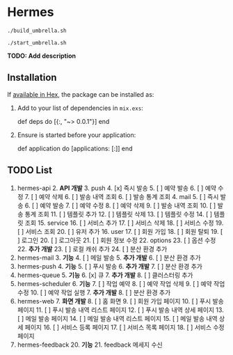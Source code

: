 # Hermes
```
./build_umbrella.sh

./start_umbrella.sh
```
**TODO: Add description**

## Installation

If [available in Hex](https://hex.pm/docs/publish), the package can be installed as:

  1. Add  to your list of dependencies in `mix.exs`:

        def deps do
          [{:, "~> 0.0.1"}]
        end

  2. Ensure  is started before your application:

        def application do
          [applications: [:]]
        end

## TODO List
1. hermes-api
	2. **API 개발**
		3. push
			4. [x] 즉시 발송
			5. [ ] 예약 발송
			6. [ ] 예약 수정
			7. [ ] 예약 삭제
			6. [ ] 발송 내역 조회
			6. [ ] 발송 통계 조회
		4. mail
			5. [ ] 즉시 발송
			6. [ ] 예약 발송
			7. [ ] 예약 수정
			8. [ ] 예약 삭제
			9. [ ] 발송 내역 조회
			10. [ ] 발송 통계 조회
			11. [ ] 템플릿 추가
			12. [ ] 템플릿 삭제
			13. [ ] 템플릿 수정
			14. [ ] 템플릿 조회
		15. service
			16. [ ] 서비스 추가
			17. [ ] 서비스 삭제
			18. [ ] 서비스 수정
			19. [ ] 서비스 조회
			20. [ ] 유저 추가
		16. user
			17. [ ] 회원 가입
			18. [ ] 회원 탈퇴
			19. [ ] 로그인
			20. [ ] 로그아웃
			21. [ ] 회원 정보 수정
		22. options
			23. [ ] 옵션 수정
	22. **추가 개발**
		23. [ ] 로컬 캐쉬 추가
		24. [ ] 분산 환경 추가
2. hermes-mail
	3. **기능**
		4. [ ] 메일 발송
	5. **추가 개발**
		6. [ ] 분산 환경 추가
3. hermes-push
	4. **기능**
		5. [ ] 푸시 발송
	6. **추가 개발**
		7. [ ] 분산 환경 추가
4. hermes-queue
	5. **기능**
		6. [x] 큐
	7. **추가 개발**
		8. [ ] 클러스터링 추가
5. hermes-scheduler
	6. **기능**
		7. [ ] 작업 예약
		8. [ ] 예약 작업 삭제
		9. [ ] 예약 작업 수정
		10. [ ] 예약 작업 실행
	7. **추가 개발**
		8. [ ] 분산 환경 추가
6. hermes-web
	7. **화면 개발**
		8. [ ] 홈 화면
		9. [ ] 회원 가입 페이지
		10. [ ] 푸시 발송 페이지
		11. [ ] 푸시 발송 내역 리스트 페이지
		12. [ ] 푸시 발송 내역 상세 페이지
		13. [ ] 메일 발송 페이지
		14. [ ] 메일 발송 내역 리스트 페이지
		15. [ ] 메일 발송 내역 상세 페이지
		16. [ ] 서비스 등록 페이지
		17. [ ] 서비스 목록 페이지
		18. [ ] 서비스 수정 페이지
19. hermes-feedback
	20. **기능**
		21. feedback 메세지 수신
